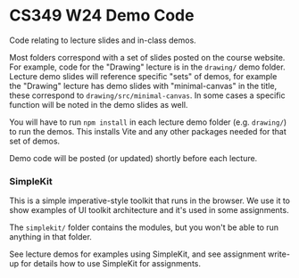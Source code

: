 # CS349 W24 Demo Code

Code relating to lecture slides and in-class demos.

Most folders correspond with a set of slides posted on the course website. For example, code for the "Drawing" lecture is in the `drawing/` demo folder. Lecture demo slides will reference specific "sets" of demos, for example the "Drawing" lecture has demo slides with "minimal-canvas" in the title, these correspond to `drawing/src/minimal-canvas`. In some cases a specific function will be noted in the demo slides as well.

You will have to run `npm install` in each lecture demo folder (e.g. `drawing/`) to run the demos. This installs Vite and any other packages needed for that set of demos.

Demo code will be posted (or updated) shortly before each lecture.

### SimpleKit

This is a simple imperative-style toolkit that runs in the browser. We use it to show examples of UI toolkit architecture and it's used in some assignments.

The `simplekit/` folder contains the modules, but you won't be able to run anything in that folder.

See lecture demos for examples using SimpleKit, and see assignment write-up for details how to use SimpleKit for assignments.
